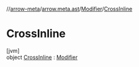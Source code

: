 //[arrow-meta](../../../../index.md)/[arrow.meta.ast](../../index.md)/[Modifier](../index.md)/[CrossInline](index.md)

# CrossInline

[jvm]\
object [CrossInline](index.md) : [Modifier](../index.md)
